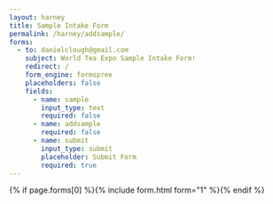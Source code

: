 ```yaml
---
layout: harney
title: Sample Intake Form
permalink: /harney/addsample/
forms:
  - to: danielclough@gmail.com
    subject: World Tea Expo Sample Intake Form!
    redirect: /
    form_engine: formspree
    placeholders: false
    fields: 
      - name: sample
        input_type: text
        required: false
      - name: addsample
        required: false
      - name: submit
        input_type: submit
        placeholder: Submit Form
        required: true
---
```



<div id="form-wrapper">
	

  {% if page.forms[0] %}{% include form.html form="1" %}{% endif %}


</div>




